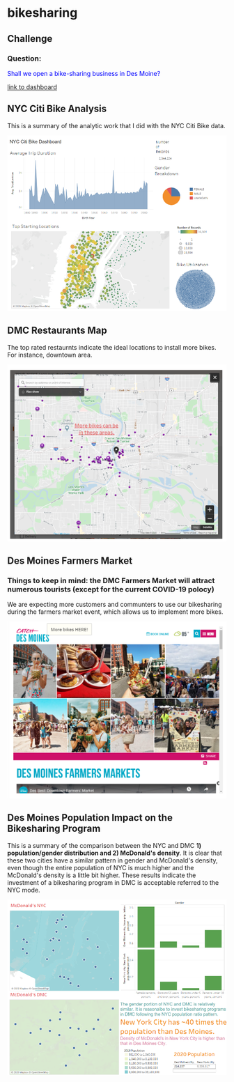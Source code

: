 # bikesharing

## Challenge

### Question:

 <span style = "color: blue"> Shall we open a bike-sharing business in Des Moine?</span>

[link to dashboard](https://public.tableau.com/profile/keyoumao#!/vizhome/DMCbikeshare/BikeShare?publish=yes "link to dashboard")

## NYC Citi Bike Analysis

This is a summary of the analytic work that I did with the NYC Citi Bike data.

![alt text](https://github.com/keyoumao/bikesharing/blob/master/NYC%20Citi%20Bike.png)

## DMC Restaurants Map

The top rated restaurnts indicate the ideal locations to install more bikes. For instance, downtown area.

![alt text](https://github.com/keyoumao/bikesharing/blob/master/Dashboard%203.PNG)

## Des Moines Farmers Market

### Things to keep in mind: the DMC Farmers Market will attract numerous tourists (except for the current COVID-19 polocy)

We are expecting more customers and communters to use our bikesharing during the farmers market event, which allows us to implement more bikes.

![alt text](https://github.com/keyoumao/bikesharing/blob/master/Dashboard%204.PNG)

## Des Moines Population Impact on the Bikesharing Program

This is a summary of the comparison between the NYC and DMC **1) population/gender distribution and 2) McDonald's density**.
It is clear that these two cities have a similar pattern in gender and McDonald's density, even though the entire population of NYC is much higher
and the McDonald's density is a little bit higher. These results indicate the investment of a bikesharing program in DMC is acceptable referred to the NYC mode.

![alt text](https://github.com/keyoumao/bikesharing/blob/master/Dashboard%201.png)